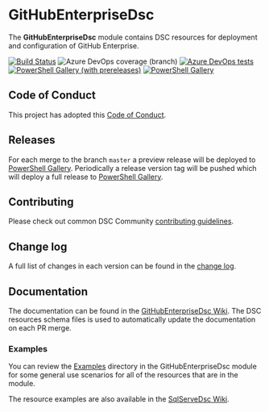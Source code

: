 # GitHubEnterpriseDsc

The **GitHubEnterpriseDsc** module contains DSC resources for deployment and configuration
of GitHub Enterprise.

[![Build Status](https://dev.azure.com/dsccommunity/GitHubEnterpriseDsc/_apis/build/status/dsccommunity.GitHubEnterpriseDsc?branchName=master)](https://dev.azure.com/dsccommunity/GitHubEnterpriseDsc/_build/latest?definitionId=42&branchName=master)
![Azure DevOps coverage (branch)](https://img.shields.io/azure-devops/coverage/dsccommunity/GitHubEnterpriseDsc/42/master)
[![Azure DevOps tests](https://img.shields.io/azure-devops/tests/dsccommunity/GitHubEnterpriseDsc/42/master)](https://dsccommunity.visualstudio.com/GitHubEnterpriseDsc/_test/analytics?definitionId=42&contextType=build)
[![PowerShell Gallery (with prereleases)](https://img.shields.io/powershellgallery/vpre/GitHubEnterpriseDsc?label=GitHubEnterpriseDsc%20Preview)](https://www.powershellgallery.com/packages/GitHubEnterpriseDsc/)
[![PowerShell Gallery](https://img.shields.io/powershellgallery/v/GitHubEnterpriseDsc?label=GitHubEnterpriseDsc)](https://www.powershellgallery.com/packages/GitHubEnterpriseDsc/)

## Code of Conduct

This project has adopted this [Code of Conduct](CODE_OF_CONDUCT.md).

## Releases

For each merge to the branch `master` a preview release will be
deployed to [PowerShell Gallery](https://www.powershellgallery.com/).
Periodically a release version tag will be pushed which will deploy a
full release to [PowerShell Gallery](https://www.powershellgallery.com/).

## Contributing

Please check out common DSC Community [contributing guidelines](https://dsccommunity.org/guidelines/contributing).

## Change log

A full list of changes in each version can be found in the [change log](CHANGELOG.md).

## Documentation

The documentation can be found in the [GitHubEnterpriseDsc Wiki](https://github.com/dsccommunity/GitHubEnterpriseDsc/wiki).
The DSC resources schema files is used to automatically update the
documentation on each PR merge.

### Examples

You can review the [Examples](/source/Examples) directory in the GitHubEnterpriseDsc module
for some general use scenarios for all of the resources that are in the module.

The resource examples are also available in the [SqlServeDsc Wiki](https://github.com/dsccommunity/GitHubEnterpriseDsc/wiki).
